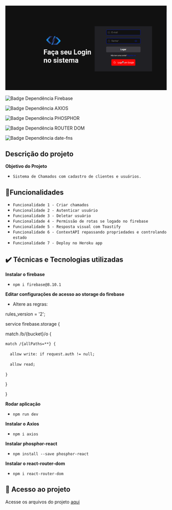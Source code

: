 
![Featured SistemaChamados](public/sistemaChamados.png)

![Badge Dependência Firebase](http://img.shields.io/static/v1?label=STATUS&message=EM%20FIREBASE&color=BLUE&style=for-the-badge)

![Badge Dependência AXIOS](http://img.shields.io/static/v1?label=DEPENDÊNCIAS&message=EM%20AXIOS&color=LIGHTGREY&style=for-the-badge)


![Badge Dependência PHOSPHOR](http://img.shields.io/static/v1?label=DEPENDÊNCIAS&message=EM%20PHOSPHOR&color=ORANGE&style=for-the-badge)

![Badge Dependência ROUTER DOM](http://img.shields.io/static/v1?label=DEPENDÊNCIAS&message=EM%20REACT-ROUTER-DOM&color=ORANGE&style=for-the-badge)

![Badge Dependência date-fns](http://img.shields.io/static/v1?label=DEPENDÊNCIAS&message=EM%20DATE-FNS&color=LIGHTGREY&style=for-the-badge)

## Descrição do projeto
**Objetivo do Projeto**
- ``Sistema de Chamados com cadastro de clientes e usuários.``

## 🔨Funcionalidades
  - ``Funcionalidade 1 - Criar chamados``
  - ``Funcionalidade 2 - Autenticar usuário``
  - ``Funcionalidade 3 - Deletar usuário``
  - ``Funcionalidade 4 - Permissão de rotas se logado no firebase``
  - ``Funcionalidade 5 - Resposta visual com Toastify``
  - ``Funcionalidade 6 - ContextAPI repassando propriedades e controlando estado``
  - ``Funcionalidade 7 - Deploy no Heroku app``

  
## ✔️ Técnicas e Tecnologias utilizadas
**Instalar o firebase**
- ``npm i firebase@8.10.1``

**Editar configurações de acesso ao storage do firebase**

 - Altere as regras:

rules_version = '2';

service firebase.storage {

  match /b/{bucket}/o {

    match /{allPaths=**} {

      allow write: if request.auth != null;

      allow read;

    }

  }

}

**Rodar aplicação**
- ``npm run dev``

**Instalar o Axios**
- ``npm i axios``

**Instalar phosphor-react**
- ``npm install --save phosphor-react``

**Instalar o react-router-dom**
- ``npm i react-router-dom``


## 📁 Acesso ao projeto
Acesse os arquivos do projeto [aqui](https://github.com/haileicristina/sistemaChamados)



